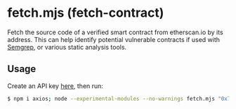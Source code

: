 # fetch.mjs (fetch-contract)

Fetch the source code of a verified smart contract from etherscan.io by its address. This can help identify potential vulnerable contracts if used with [Semgrep](https://github.com/Decurity/semgrep-smart-contracts), or various static analysis tools.


## Usage

Create an API key [here](https://docs.etherscan.io/getting-started/viewing-api-usage-statistics#creating-an-api-key), then run:

```bash
$ npm i axios; node --experimental-modules --no-warnings fetch.mjs "0x7Fc66500c84A76Ad7e9c93437bFc5Ac33E2DDaE9"
```
